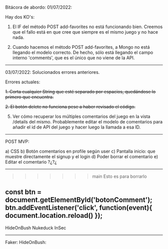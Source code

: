 Bitácora de abordo:
01/07/2022:

Hay dos KO's:

1. El IF del método POST add-favorites no está funcionando bien. Creemos que el fallo está en que cree que siempre es el mismo juego y no hace nada.

2. Cuando hacemos el método POST add-favorites, a Mongo no está llegando el modelo correcto. De hecho, sólo está llegando el campo interno 'comments', que es el único que no viene de la API.

---

03/07/2022:
Solucionados errores anteriores.

Errores actuales:

~~1. Corta cualquier String que esté separado por espacios, quedándose lo primero que encuentra.~~

~~2. El botón delete no funciona pese a haber revisado el código.~~



5. Ver cómo recuperar los múltiples comentarios del juego en la vista /details del mismo.
   Probablemente editar el modelo de comentarios para añadir el id de API del juego y hacer luego la llamada a esa ID.

---

POST MVP:

a) CSS
b) Botón comentarios en profile según user
c) Pantalla inicio: que muestre directamente el signup y el login
d) Poder borrar el comentario
e) Editar el comentario ?¿?¿

---

> > > > > > > main
> > > > > > > Esto es para borrarlo

const btn = document.getElementById('botonComment');
btn.addEventListener('click', function(event){
  document.location.reload()
});
---

HideOnBush
Nukeduck
InSec

---
Faker:
HideOnBush: